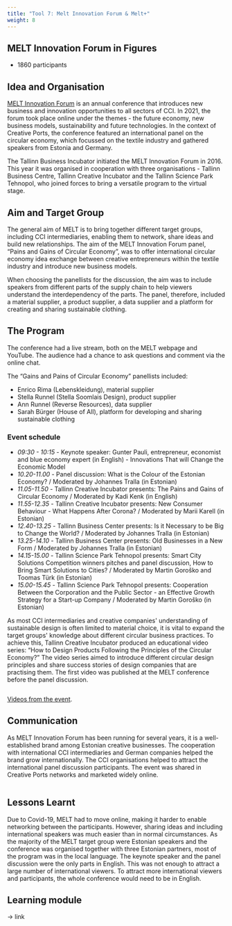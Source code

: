 ```yaml
---
title: "Tool 7: Melt Innovation Forum & Melt+"
weight: 8
---
```


## MELT Innovation Forum in Figures

* 1860 participants

## Idea and Organisation

[MELT Innovation Forum](https://www.melt.ee) is an annual conference that introduces new business and innovation opportunities to all sectors of CCI. In 2021, the forum took place online under the themes - the future economy, new business models, sustainability and future technologies. In the context of Creative Ports, the conference featured an international panel on the circular economy, which focussed on the textile industry and gathered speakers from Estonia and Germany.

The Tallinn Business Incubator initiated the MELT Innovation Forum in 2016. This year it was organised in cooperation with three organisations - Tallinn Business Centre, Tallinn Creative Incubator and the Tallinn Science Park Tehnopol, who joined forces to bring a versatile program to the virtual stage.
 
## Aim and Target Group

The general aim of MELT is to bring together different target groups, including CCI intermediaries, enabling them to network, share ideas and build new relationships. The aim of the MELT Innovation Forum panel, “Pains and Gains of Circular Economy”, was to offer international circular economy idea exchange between creative entrepreneurs within the textile industry and introduce new business models.

When choosing the panellists for the discussion, the aim was to include speakers from different parts of the supply chain to help viewers understand the interdependency of the parts. The panel, therefore, included a material supplier, a product supplier, a data supplier and a platform for creating and sharing sustainable clothing.

## The Program

The conference had a live stream, both on the MELT webpage and YouTube. The audience had a chance to ask questions and comment via the online chat.

The “Gains and Pains of Circular Economy” panellists included:

* Enrico Rima (Lebenskleidung), material supplier
* Stella Runnel (Stella Soomlais Design), product supplier
* Ann Runnel (Reverse Resources), data supplier
* Sarah Bürger (House of All), platform for developing and sharing sustainable clothing

### Event schedule

* _09:30 - 10:15_ - Keynote speaker: Gunter Pauli, entrepreneur, economist and blue economy expert (in English) - Innovations That will Change the Economic Model
* _10.20-11.00_ - Panel discussion: What is the Colour of the Estonian Economy? / Moderated by Johannes Tralla (in Estonian)
* _11.05-11.50_ - Tallinn Creative Incubator presents: The Pains and Gains of Circular Economy / Moderated by Kadi Kenk (in English)
* _11.55-12.35_ - Tallinn Creative Incubator presents: New Consumer Behaviour - What Happens After Corona? / Moderated by Marii Karell (in Estonian)
* _12.40-13.25_ - Tallinn Business Center presents: Is it Necessary to be Big to Change the World? / Moderated by Johannes Tralla (in Estonian)
* _13.25-14.10_ - Tallinn Business Center presents: Old Businesses in a New Form / Moderated by Johannes Tralla (in Estonian)
* _14.15-15.00_ - Tallinn Science Park Tehnopol presents: Smart City Solutions Competition winners pitches and panel discussion, How to Bring Smart Solutions to Cities? / Moderated by Martin Goroško and Toomas Türk (in Estonian)
* _15.00-15.45_ - Tallinn Science Park Tehnopol presents: Cooperation Between the Corporation and the Public Sector - an Effective Growth Strategy for a Start-up Company / Moderated by Martin Goroško (in Estonian)

As most CCI intermediaries and creative companies' understanding of sustainable design is often limited to material choice, it is vital to expand the target groups' knowledge about different circular business practices. To achieve this, Tallinn Creative Incubator produced an educational video series: “How to Design Products Following the Principles of the Circular Economy?” The video series aimed to introduce different circular design principles and share success stories of design companies that are practising them. The first video was published at the MELT conference before the panel discussion.

<img src="/assets/images/tool_7/tool7_1.png" alt="" />

[Videos from the event](https://inkubaator.tallinn.ee/ringmajandus/).

## Communication

As MELT Innovation Forum has been running for several years, it is a well-established brand among Estonian creative businesses. The cooperation with international CCI intermediaries and German companies helped the brand grow internationally. The CCI organisations helped to attract the international panel discussion participants. The event was shared in Creative Ports networks and marketed widely online.

<img src="/assets/images/tool_7/tool7_2.jpg" alt="" />

## Lessons Learnt

Due to Covid-19, MELT had to move online, making it harder to enable networking between the participants. However, sharing ideas and including international speakers was much easier than in normal circumstances. As the majority of the MELT target group were Estonian speakers and the conference was organised together with three Estonian partners, most of the program was in the local language. The keynote speaker and the panel discussion were the only parts in English. This was not enough to attract a large number of international viewers. To attract more international viewers and participants, the whole conference would need to be in English.

## Learning module
-> link
